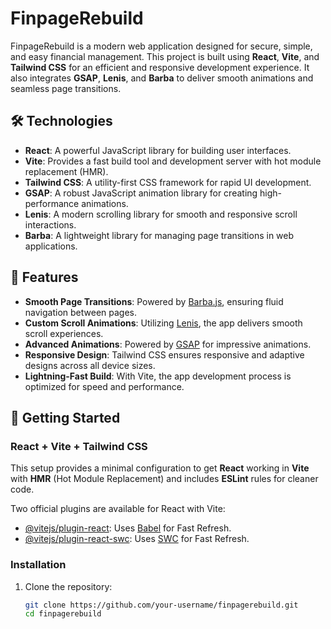 # FinpageRebuild

FinpageRebuild is a modern web application designed for secure, simple, and easy financial management. This project is built using **React**, **Vite**, and **Tailwind CSS** for an efficient and responsive development experience. It also integrates **GSAP**, **Lenis**, and **Barba** to deliver smooth animations and seamless page transitions.

## 🛠️ Technologies

- **React**: A powerful JavaScript library for building user interfaces.
- **Vite**: Provides a fast build tool and development server with hot module replacement (HMR).
- **Tailwind CSS**: A utility-first CSS framework for rapid UI development.
- **GSAP**: A robust JavaScript animation library for creating high-performance animations.
- **Lenis**: A modern scrolling library for smooth and responsive scroll interactions.
- **Barba**: A lightweight library for managing page transitions in web applications.

## 🌟 Features

- **Smooth Page Transitions**: Powered by [Barba.js](https://barba.js.org/), ensuring fluid navigation between pages.
- **Custom Scroll Animations**: Utilizing [Lenis](https://lenis.studiofreight.com/), the app delivers smooth scroll experiences.
- **Advanced Animations**: Powered by [GSAP](https://greensock.com/gsap/) for impressive animations.
- **Responsive Design**: Tailwind CSS ensures responsive and adaptive designs across all device sizes.
- **Lightning-Fast Build**: With Vite, the app development process is optimized for speed and performance.

## 🚀 Getting Started

### React + Vite + Tailwind CSS

This setup provides a minimal configuration to get **React** working in **Vite** with **HMR** (Hot Module Replacement) and includes **ESLint** rules for cleaner code.

Two official plugins are available for React with Vite:

- [@vitejs/plugin-react](https://github.com/vitejs/vite-plugin-react/blob/main/packages/plugin-react/README.md): Uses [Babel](https://babeljs.io/) for Fast Refresh.
- [@vitejs/plugin-react-swc](https://github.com/vitejs/vite-plugin-react-swc): Uses [SWC](https://swc.rs/) for Fast Refresh.

### Installation

1. Clone the repository:
   ```bash
   git clone https://github.com/your-username/finpagerebuild.git
   cd finpagerebuild
   ```
